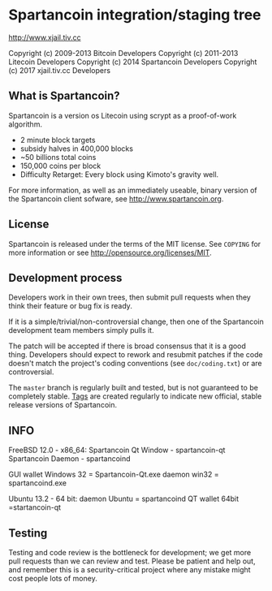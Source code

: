 Spartancoin integration/staging tree
================================

http://www.xjail.tiv.cc

Copyright (c) 2009-2013 Bitcoin Developers
Copyright (c) 2011-2013 Litecoin Developers
Copyright (c) 2014 Spartancoin Developers
Copyright (c) 2017 xjail.tiv.cc Developers

What is Spartancoin?
----------------

Spartancoin is a version os Litecoin using scrypt as a proof-of-work algorithm.
 - 2 minute block targets
 - subsidy halves in 400,000 blocks
 - ~50 billions total coins
 - 150,000 coins per block
 - Difficulty Retarget: Every block using Kimoto's gravity well.

For more information, as well as an immediately useable, binary version of
the Spartancoin client sofware, see http://www.spartancoin.org.

License
-------

Spartancoin is released under the terms of the MIT license. See `COPYING` for more
information or see http://opensource.org/licenses/MIT.

Development process
-------------------

Developers work in their own trees, then submit pull requests when they think
their feature or bug fix is ready.

If it is a simple/trivial/non-controversial change, then one of the Spartancoin
development team members simply pulls it.

The patch will be accepted if there is broad consensus that it is a good thing.
Developers should expect to rework and resubmit patches if the code doesn't
match the project's coding conventions (see `doc/coding.txt`) or are
controversial.

The `master` branch is regularly built and tested, but is not guaranteed to be
completely stable. [Tags](https://github.com/spartancoin/spartancoin) are created
regularly to indicate new official, stable release versions of Spartancoin.


INFO
-------
FreeBSD 12.0 - x86_64:
Spartancoin Qt Window - spartancoin-qt
Spartancoin Daemon - spartancoind

GUI wallet Windows 32 = Spartancoin-Qt.exe 
daemon win32 = spartancoind.exe 

Ubuntu 13.2 - 64 bit: 
daemon Ubuntu = spartancoind
QT wallet 64bit =startancoin-qt

Testing
-------

Testing and code review is the bottleneck for development; we get more pull
requests than we can review and test. Please be patient and help out, and
remember this is a security-critical project where any mistake might cost people
lots of money.
